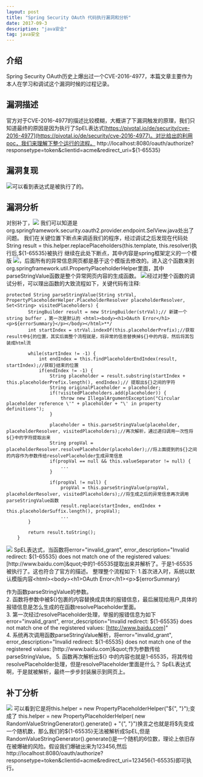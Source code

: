 ```yaml
---
layout: post  
title: "Spring Security OAuth 代码执行漏洞和分析"  
date: 2017-09-3
description: "java安全"
tag: java安全
---
```


## 介绍  
Spring Security OAuth历史上爆出过一个CVE-2016-4977，本篇文章主要作为本人在学习和调试这个漏洞时候的过程记录。
## 漏洞描述  
官方对于CVE-2016-4977的描述比较模糊，大概讲了下漏洞触发的原理，我们只知道最终的原因是因为执行了SpEL表达式[https://pivotal.io/de/security/cve-2016-4977](https://pivotal.io/de/security/cve-2016-4977)。对比给出的利用poc，我们来理解下整个运行的流程。
http://localhost:8080/oauth/authorize?responsetype=token&clientid=acme&redirect_uri=${1-65535}
##  漏洞复现  
![](http://pic.findbugs.top/17-9-3/71366994.jpg)可以看到表达式是被执行了的。
##  漏洞分析  
对别补丁，![](http://pic.findbugs.top/17-9-3/9636761.jpg)
我们可以知道是org.springframework.security.oauth2.provider.endpoint.SelView.java处出了问题。
我们在关键位置下断点来调适我们的程序，经过调试之后发现在代码处String result = this.helper.replacePlaceholders(this.template, this.resolver)执行后,${1-65535}被执行
继续在此处下断点，其中内容是spring框架定义的一个模版
![](http://pic.findbugs.top/17-9-3/39716306.jpg)，后面所有的异常信息网页都是基于这个模版去修改的。进入这个函数来到org.springframework.util.PropertyPlaceholderHelper里面，其中parseStringValue函数是整个异常网页内容的生成函数。
![](http://pic.findbugs.top/17-9-3/10984658.jpg)经过对整个函数的调试分析，可以理出函数的大致流程如下，关键代码有注释:  
```
protected String parseStringValue(String strVal, PropertyPlaceholderHelper.PlaceholderResolver placeholderResolver, Set<String> visitedPlaceholders) {
        StringBuilder result = new StringBuilder(strVal);// 新建一个string buffer ，第一次是默认的 <html><body><h1>OAuth Error</h1><p>${errorSummary}</p></body></html>**/
        int startIndex = strVal.indexOf(this.placeholderPrefix);//获取result中${的位置，其实后面整个流程就是，将异常的信息替换掉${}中的内容，然后将其包装成html流

        while(startIndex != -1) {
            int endIndex = this.findPlaceholderEndIndex(result, startIndex);//获取}结束的位置
            if(endIndex != -1) {
                String placeholder = result.substring(startIndex + this.placeholderPrefix.length(), endIndex);// 提取出${}之间的字符
                String originalPlaceholder = placeholder;
                if(!visitedPlaceholders.add(placeholder)) {
                    throw new IllegalArgumentException("Circular placeholder reference \'" + placeholder + "\' in property definitions");
                }

                placeholder = this.parseStringValue(placeholder, placeholderResolver, visitedPlaceholders);//再次解析，通过递归调用一次性将${}中的字符提取出来
                String propVal = placeholderResolver.resolvePlaceholder(placeholder);//将上面提到的${}之间的内容作为参数传给resolvePlaceholder生成异常信息
                if(propVal == null && this.valueSeparator != null) {
                    ...
                }

                if(propVal != null) {
                    propVal = this.parseStringValue(propVal, placeholderResolver, visitedPlaceholders);//将生成之后的异常信息再次调用parseStringValue函数
                    result.replace(startIndex, endIndex + this.placeholderSuffix.length(), propVal);
                    ...
        }

        return result.toString();
    } 
```  
![](http://pic.findbugs.top/17-9-3/83104366.jpg)
SpEL表达式，当函数将error=&quot;invalid_grant&quot;, error_description=&quot;Invalid redirect: ${1-65535} does not match one of the registered values: [http://www.baidu.com]&quot;中的1-65535提取出来并解析了。于是1-65535被执行了。这也符合了官方的描述。
整理整个流程如下:  
1.首次进入时，系统以默认模版内容<html><body><h1>OAuth Error</h1><p>${errorSummary}</p></body></html>作为函数parseStringValue的参数。  
2. 函数将参数中被${}包裹的内容替换成具体的报错信息，最后展现给用户,具体的报错信息是怎么生成的在函数resolvePlaceholder里面。  
3. 第一次经过resolvePlaceholder处理，举报的报错信息为如下error=&quot;invalid_grant&quot;, error_description=&quot;Invalid redirect: ${1-65535} does not match one of the registered values: [http://www.baidu.com]&quot;  
4. 系统再次调用函数parseStringValue解析，将error=&quot;invalid_grant&quot;, error_description=&quot;Invalid redirect: ${1-65535} does not match one of the registered values: [http://www.baidu.com]&quot;作为参数传给parseStringValue。  
5. 函数再次解析出${}  中的内容也就是1-65535，将其传给resolvePlaceholder处理，但是resolvePlaceholder里面是什么？
SpEL表达式啊，于是就被解析，最终一步步封装展示到网页上。
##  补丁分析  
![](http://pic.findbugs.top/17-9-3/20671371.jpg)
可以看到它是将this.helper = new PropertyPlaceholderHelper("${", "}");变成了  this.helper = new PropertyPlaceholderHelper( new RandomValueStringGenerator().generate() + "{", "}")换言之也就是将$先变成一个随机数，那么我们的${1-65535}无法被解析成SpEL,但是RandomValueStringGenerator().generate()是一个随机的6位数，理论上依旧存在被爆破的风险。假设我们爆破出来为123456,然后http://localhost:8080/oauth/authorize?responsetype=token&clientid=acme&redirect_uri=123456{1-65535}即可执行。
